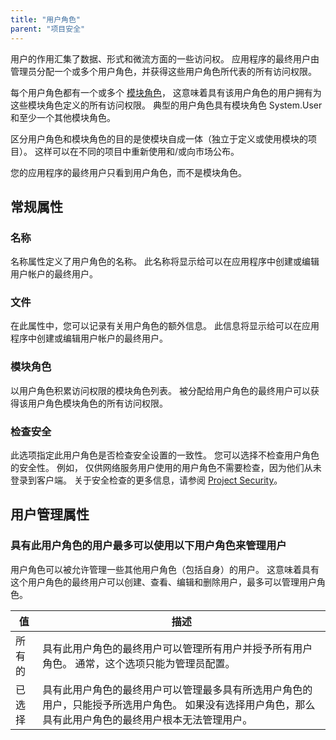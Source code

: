```yaml
---
title: "用户角色"
parent: "项目安全"
---
```


用户的作用汇集了数据、形式和微流方面的一些访问权。 应用程序的最终用户由管理员分配一个或多个用户角色，并获得这些用户角色所代表的所有访问权限。

每个用户角色都有一个或多个 [模块角色](module-role)， 这意味着具有该用户角色的用户拥有为这些模块角色定义的所有访问权限。 典型的用户角色具有模块角色 System.User 和至少一个其他模块角色。

区分用户角色和模块角色的目的是使模块自成一体（独立于定义或使用模块的项目）。 这样可以在不同的项目中重新使用和/或向市场公布。

您的应用程序的最终用户只看到用户角色，而不是模块角色。

## 常规属性

### 名称

名称属性定义了用户角色的名称。 此名称将显示给可以在应用程序中创建或编辑用户帐户的最终用户。

### 文件

在此属性中，您可以记录有关用户角色的额外信息。 此信息将显示给可以在应用程序中创建或编辑用户帐户的最终用户。

### 模块角色

以用户角色积累访问权限的模块角色列表。 被分配给用户角色的最终用户可以获得该用户角色模块角色的所有访问权限。

### 检查安全

此选项指定此用户角色是否检查安全设置的一致性。 您可以选择不检查用户角色的安全性。 例如， 仅供网络服务用户使用的用户角色不需要检查，因为他们从未登录到客户端。 关于安全检查的更多信息，请参阅 [Project Security](project-security)。

## 用户管理属性

### 具有此用户角色的用户最多可以使用以下用户角色来管理用户

用户角色可以被允许管理一些其他用户角色（包括自身）的用户。 这意味着具有这个用户角色的最终用户可以创建、查看、编辑和删除用户，最多可以管理用户角色。

| 值   | 描述                                                                           |
| --- | ---------------------------------------------------------------------------- |
| 所有的 | 具有此用户角色的最终用户可以管理所有用户并授予所有用户角色。 通常，这个选项只能为管理员配置。                              |
| 已选择 | 具有此用户角色的最终用户可以管理最多具有所选用户角色的用户，只能授予所选用户角色。 如果没有选择用户角色，那么具有此用户角色的最终用户根本无法管理用户。 |
